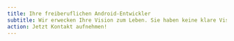 ```yaml
---
title: Ihre freiberuflichen Android-Entwickler
subtitle: Wir erwecken Ihre Vision zum Leben. Sie haben keine klare Vision? Auch dabei können wir helfen.
action: Jetzt Kontakt aufnehmen!
---
```

